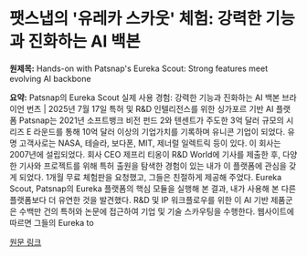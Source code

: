 # 팻스냅의 '유레카 스카웃' 체험: 강력한 기능과 진화하는 AI 백본

**원제목:** Hands-on with Patsnap's Eureka Scout: Strong features meet evolving AI backbone

**요약:** Patsnap의 Eureka Scout 실제 사용 경험: 강력한 기능과 진화하는 AI 백본
브라이언 번츠 | 2025년 7월 17일
특허 및 R&D 인텔리전스를 위한 싱가포르 기반 AI 플랫폼 Patsnap는 2021년 소프트뱅크 비전 펀드 2와 텐센트가 주도한 3억 달러 규모의 시리즈 E 라운드를 통해 10억 달러 이상의 기업가치를 기록하며 유니콘 기업이 되었다. 유명 고객사로는 NASA, 테슬라, 보다폰, MIT, 제너럴 일렉트릭 등이 있다. 이 회사는 2007년에 설립되었다.
회사 CEO 제프리 티옹이 R&D World에 기사를 제출한 후, 다양한 기사와 프로젝트를 위해 특허 출원을 탐색한 경험이 있는 내가 이 플랫폼에 관심을 갖게 되었다. 1개월 무료 체험판을 요청했고, 그들은 친절하게 제공해 주었다.
Eureka Scout, Patsnap의 Eureka 플랫폼의 핵심 모듈을 실행해 본 결과, 내가 사용해 본 다른 플랫폼보다 더 유연한 것을 발견했다. R&D 및 IP 워크플로우를 위한 이 AI 기반 제품군은 수백만 건의 특허와 논문에 접근하여 기업 및 기술 스카우팅을 수행한다. 웹사이트에 따르면 그들의 Eureka to

[원문 링크](https://www.rdworldonline.com/hands-on-with-patsnaps-eureka-scout-strong-features-meet-evolving-ai-backbone/)
